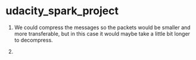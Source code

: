 # udacity_spark_project

1. We could compress the messages so the packets would be smaller and more transferable, but in this case it would maybe take a little bit longer to decompress.

2.

